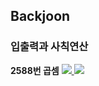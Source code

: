## Backjoon

### 입출력과 사칙연산

<b>2588번 곱셈</b>
<a href="https://www.acmicpc.net/problem/2588">
  <img src="https://img.shields.io/badge/BACKJOON-0071B5?style=flat-square&logo=Hack The Box&logoColor=FFFFFF"/>
</a>
<a href="https://github.com/Sweet-Pumpkin/practice-python/blob/master/backjoon/%EC%9E%85%EC%B6%9C%EB%A0%A5%EA%B3%BC%EC%82%AC%EC%B9%99%EC%97%B0%EC%82%B0/num2588.py">
  <img src="https://img.shields.io/badge/CODE-000000?style=flat-square&logo=CodersRank&logoColor=FFFFFF"/>
</a>


